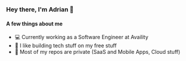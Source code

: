 ### Hey there, I'm Adrian 👋

#### A few things about me
- 💻 Currently working as a Software Engineer at Availity
- 🔨 I like building tech stuff on my free stuff
- 🔐 Most of my repos are private (SaaS and Mobile Apps, Cloud stuff)

<!--
**adrian-santos/adrian-santos** is a ✨ _special_ ✨ repository because its `README.md` (this file) appears on your GitHub profile.

Here are some ideas to get you started:

- 🔭 I’m currently working on ...
- 🌱 I’m currently learning ...
- 👯 I’m looking to collaborate on ...
- 🤔 I’m looking for help with ...
- 💬 Ask me about ...
- 📫 How to reach me: ...
- 😄 Pronouns: ...
- ⚡ Fun fact: ...
-->
